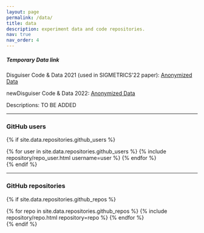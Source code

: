 ```yaml
---
layout: page
permalink: /data/
title: data
description: experiment data and code repositories.
nav: true
nav_order: 4
---
```


##### Temporary Data link

Disguiser Code & Data 2021 (used in SIGMETRICS'22 paper): <a href="https://drive.google.com/drive/u/1/folders/106F_7gkKO-zRqpdyOokGT_Gr-wonRfnk" target="_blank">Anonymized Data</a>

newDisguiser Code & Data 2022: <a href="https://drive.google.com/drive/folders/1vZ7JuQsWQYIKkT8hxX-_qRldjnSuykQy?usp=share_link" target="_blank">Anonymized Data</a>

Descriptions: TO BE ADDED

---

### GitHub users

{% if site.data.repositories.github_users %}
<div class="repositories d-flex flex-wrap flex-md-row flex-column justify-content-between align-items-center">
  {% for user in site.data.repositories.github_users %}
    {% include repository/repo_user.html username=user %}
  {% endfor %}
</div>
{% endif %}

---

### GitHub repositories

{% if site.data.repositories.github_repos %}
<div class="repositories d-flex flex-wrap flex-md-row flex-column justify-content-between align-items-center">
  {% for repo in site.data.repositories.github_repos %}
    {% include repository/repo.html repository=repo %}
  {% endfor %}
</div>
{% endif %}
